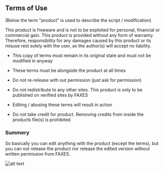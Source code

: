 ## Terms of Use

(Below the term "product" is used to describe the script / modification)

This product is freeware and is not to be exploited for personal, financial or commercial gain. This product is provided without any form of warranty.
Therefore, responsibility for any damages caused by this product or its misuse rest solely with the user, as the author(s) will accept no liability.

- This copy of terms must remain in its original state and must not be modified in anyway

- These terms must be alongside the product at all times

- Do not re-release with out permission (just ask for permission)

- Do not redistribute to any other sites. This product is only to be published on verified sites by FAXES

- Editing / abusing these terms will result in action

- Do not take credit for product. Removing credits from inside the products file(s) is prohibited

### Summery
So basically you can edit anything with the product (except the terms), but you can not release the product nor release the edited version without written permission from FAXES. 

![alt text](http://faxes.zone/TOSlogos/FAXES%20ToUSML.png "FAXES ToU Icon")
